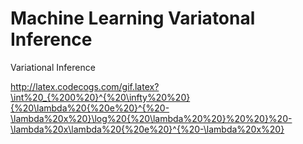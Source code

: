 # Machine Learning  Variatonal Inference
Variational Inference

http://latex.codecogs.com/gif.latex?\int%20_{%200%20}^{%20\infty%20%20}{%20\lambda%20{%20e%20}^{%20-\lambda%20x%20}\log%20{%20\lambda%20%20}%20%20}%20-\lambda%20x\lambda%20{%20e%20}^{%20-\lambda%20x%20}
